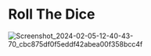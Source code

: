 # Roll The Dice
![Screenshot_2024-02-05-12-40-43-70_cbc875df0f5eddf42abea00f358bcc4f](https://github.com/Vipul-Bhardwaj777/RollTheDice/assets/98729146/428ced9c-905c-42be-8637-cd78e48500b9)
